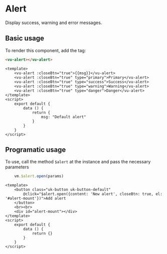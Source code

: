 # Alert

Display success, warning and error messages.

## Basic usage

To render this component, add the tag:

```html
<vu-alert></vu-alert>
```
 
```example
<template>
    <vu-alert :closeBtn="true">{{msg}}</vu-alert>
    <vu-alert :closeBtn="true" type="primary">Primary</vu-alert>
    <vu-alert :closeBtn="true" type="success">Success</vu-alert>
    <vu-alert :closeBtn="true" type="warning">Warning</vu-alert>
    <vu-alert :closeBtn="true" type="danger">Danger</vu-alert>
</template>
<script>
    export default {
        data () {
            return {
                msg: "Default alert"
            }
        }
    }
</script>
```
## Programatic usage

To use, call the method `$alert` at the instance and pass the necessary parameters

```js
    vm.$alert.open(params)
```

```example
<template>
    <button class="uk-button uk-button-default"
        @click="$alert.open({content: 'New alert', closeBtn: true, el: '#alert-mount'})">Add alert
    </button>
    <br><br>
    <div id="alert-mount"></div>
</template>
<script>
    export default {
        data () {
            return {}
        }
    }
</script>
```